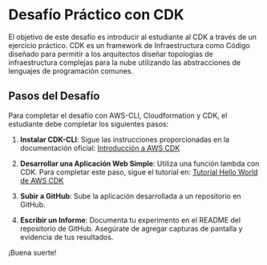 # Desafío Práctico con CDK

El objetivo de este desafío es introducir al estudiante al CDK a través de un ejercicio práctico. CDK es un framework de Infraestructura como Código diseñado para permitir a los arquitectos diseñar topologías de infraestructura complejas para la nube utilizando las abstracciones de lenguajes de programación comunes.

## Pasos del Desafío

Para completar el desafío con AWS-CLI, Cloudformation y CDK, el estudiante debe completar los siguientes pasos:

1. **Instalar CDK-CLI**: Sigue las instrucciones proporcionadas en la documentación oficial:
   [Introducción a AWS CDK](https://docs.aws.amazon.com/cdk/v2/guide/getting_started.html)

2. **Desarrollar una Aplicación Web Simple**: Utiliza una función lambda con CDK. Para completar este paso, sigue el tutorial en:
   [Tutorial Hello World de AWS CDK](https://docs.aws.amazon.com/cdk/v2/guide/hello_world.html)

3. **Subir a GitHub**: Sube la aplicación desarrollada a un repositorio en GitHub.

4. **Escribir un Informe**: Documenta tu experimento en el README del repositorio de GitHub. Asegúrate de agregar capturas de pantalla y evidencia de tus resultados.

¡Buena suerte!
